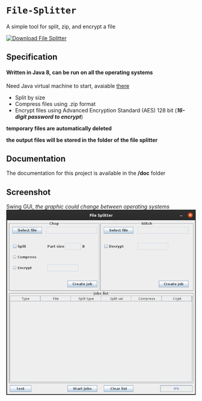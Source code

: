 # `File-Splitter`

A simple tool for split, zip, and encrypt a file

[![Download File Splitter](https://a.fsdn.com/con/app/sf-download-button)](https://sourceforge.net/projects/tool-file-splitter/files/latest/download)

## Specification

#### Written in Java 8, can be run on all the operating systems
Need Java virtual machine to start, avaiable [there](https://www.java.com/en/download/)

- Split by size
- Compress files using .zip format
- Encrypt files using Advanced Encryption Standard (AES) 128 bit (***16-digit password to encrypt***)

**temporary files are automatically deleted**

**the output files will be stored in the folder of the file splitter**

## Documentation
The documentation for this project is available in the **/doc** folder

## Screenshot
Swing GUI, *the graphic could change between operating systems*
![](doc/Screenshot.png)

